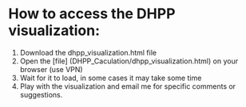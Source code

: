 # How to access the DHPP visualization:
1. Download the dhpp_visualization.html file
2. Open the [file] (DHPP_Caculation/dhpp_visualization.html) on your browser (use VPN)
3. Wait for it to load, in some cases it may take some time
4. Play with the visualization and email me for specific comments or suggestions. 
